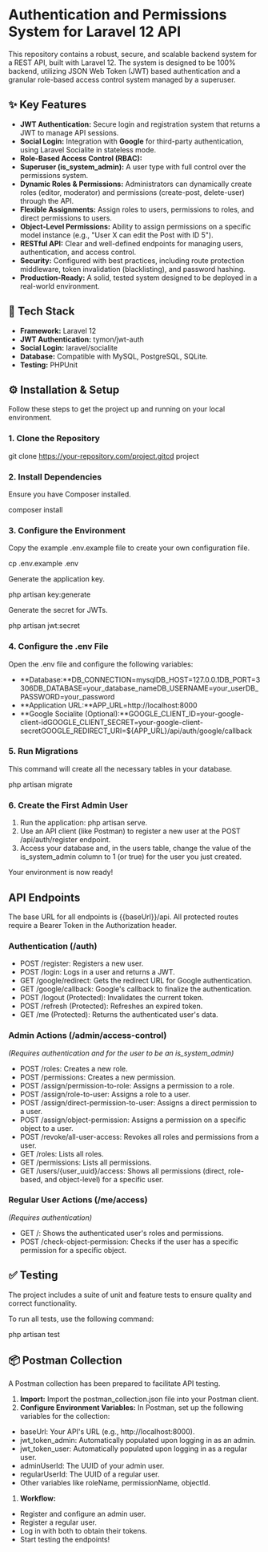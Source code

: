 **Authentication and Permissions System for Laravel 12 API**
============================================================

This repository contains a robust, secure, and scalable backend system for a REST API, built with Laravel 12. The system is designed to be 100% backend, utilizing JSON Web Token (JWT) based authentication and a granular role-based access control system managed by a superuser.

**✨ Key Features**
-------------------

* **JWT Authentication:** Secure login and registration system that returns a JWT to manage API sessions.
* **Social Login:** Integration with **Google** for third-party authentication, using Laravel Socialite in stateless mode.
* **Role-Based Access Control (RBAC):**
* **Superuser (is\_system\_admin):** A user type with full control over the permissions system.
* **Dynamic Roles & Permissions:** Administrators can dynamically create roles (editor, moderator) and permissions (create-post, delete-user) through the API.
* **Flexible Assignments:** Assign roles to users, permissions to roles, and direct permissions to users.
* **Object-Level Permissions:** Ability to assign permissions on a specific model instance (e.g., "User X can edit the Post with ID 5").
* **RESTful API:** Clear and well-defined endpoints for managing users, authentication, and access control.
* **Security:** Configured with best practices, including route protection middleware, token invalidation (blacklisting), and password hashing.
* **Production-Ready:** A solid, tested system designed to be deployed in a real-world environment.

**🚀 Tech Stack**
-----------------

* **Framework:** Laravel 12
* **JWT Authentication:** tymon/jwt-auth
* **Social Login:** laravel/socialite
* **Database:** Compatible with MySQL, PostgreSQL, SQLite.
* **Testing:** PHPUnit

**⚙️ Installation & Setup**
-----------------------------

Follow these steps to get the project up and running on your local environment.

### **1\. Clone the Repository**

git clone https://your-repository.com/project.gitcd project

### **2\. Install Dependencies**

Ensure you have Composer installed.

composer install

### **3\. Configure the Environment**

Copy the example .env.example file to create your own configuration file.

cp .env.example .env

Generate the application key.

php artisan key:generate

Generate the secret for JWTs.

php artisan jwt:secret

### **4\. Configure the .env File**

Open the .env file and configure the following variables:

* **Database:**DB\_CONNECTION=mysqlDB\_HOST=127.0.0.1DB\_PORT=3306DB\_DATABASE=your\_database\_nameDB\_USERNAME=your\_userDB\_PASSWORD=your\_password
* **Application URL:**APP\_URL=http://localhost:8000
* **Google Socialite (Optional):**GOOGLE\_CLIENT\_ID=your-google-client-idGOOGLE\_CLIENT\_SECRET=your-google-client-secretGOOGLE\_REDIRECT\_URI=${APP\_URL}/api/auth/google/callback

### **5\. Run Migrations**

This command will create all the necessary tables in your database.

php artisan migrate

### **6\. Create the First Admin User**

1. Run the application: php artisan serve.
2. Use an API client (like Postman) to register a new user at the POST /api/auth/register endpoint.
3. Access your database and, in the users table, change the value of the is\_system\_admin column to 1 (or true) for the user you just created.

Your environment is now ready!

**API Endpoints**
-----------------

The base URL for all endpoints is {{baseUrl}}/api. All protected routes require a Bearer Token in the Authorization header.

### **Authentication (/auth)**

* POST /register: Registers a new user.
* POST /login: Logs in a user and returns a JWT.
* GET /google/redirect: Gets the redirect URL for Google authentication.
* GET /google/callback: Google's callback to finalize the authentication.
* POST /logout (Protected): Invalidates the current token.
* POST /refresh (Protected): Refreshes an expired token.
* GET /me (Protected): Returns the authenticated user's data.

### **Admin Actions (/admin/access-control)**

_(Requires authentication and for the user to be an is\_system\_admin)_

* POST /roles: Creates a new role.
* POST /permissions: Creates a new permission.
* POST /assign/permission-to-role: Assigns a permission to a role.
* POST /assign/role-to-user: Assigns a role to a user.
* POST /assign/direct-permission-to-user: Assigns a direct permission to a user.
* POST /assign/object-permission: Assigns a permission on a specific object to a user.
* POST /revoke/all-user-access: Revokes all roles and permissions from a user.
* GET /roles: Lists all roles.
* GET /permissions: Lists all permissions.
* GET /users/{user\_uuid}/access: Shows all permissions (direct, role-based, and object-level) for a specific user.

### **Regular User Actions (/me/access)**

_(Requires authentication)_

* GET /: Shows the authenticated user's roles and permissions.
* POST /check-object-permission: Checks if the user has a specific permission for a specific object.

**✅ Testing**
--------------

The project includes a suite of unit and feature tests to ensure quality and correct functionality.

To run all tests, use the following command:

php artisan test

**📦 Postman Collection**
-------------------------

A Postman collection has been prepared to facilitate API testing.

1. **Import:** Import the postman\_collection.json file into your Postman client.
2. **Configure Environment Variables:** In Postman, set up the following variables for the collection:

* baseUrl: Your API's URL (e.g., http://localhost:8000).
* jwt\_token\_admin: Automatically populated upon logging in as an admin.
* jwt\_token\_user: Automatically populated upon logging in as a regular user.
* adminUserId: The UUID of your admin user.
* regularUserId: The UUID of a regular user.
* Other variables like roleName, permissionName, objectId.

1. **Workflow:**

* Register and configure an admin user.
* Register a regular user.
* Log in with both to obtain their tokens.
* Start testing the endpoints!
